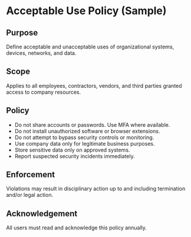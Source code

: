 # Acceptable Use Policy (Sample)

## Purpose
Define acceptable and unacceptable uses of organizational systems, devices, networks, and data.

## Scope
Applies to all employees, contractors, vendors, and third parties granted access to company resources.

## Policy
- Do not share accounts or passwords. Use MFA where available.
- Do not install unauthorized software or browser extensions.
- Do not attempt to bypass security controls or monitoring.
- Use company data only for legitimate business purposes.
- Store sensitive data only on approved systems.
- Report suspected security incidents immediately.

## Enforcement
Violations may result in disciplinary action up to and including termination and/or legal action.

## Acknowledgement
All users must read and acknowledge this policy annually.
